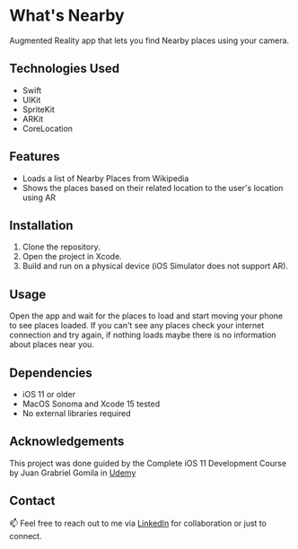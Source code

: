# What's Nearby

Augmented Reality app that lets you find Nearby places using your camera.

## Technologies Used

- Swift
- UIKit
- SpriteKit
- ARKit
- CoreLocation

## Features

- Loads a list of Nearby Places from Wikipedia
- Shows the places based on their related location to the user's location using AR

## Installation

1. Clone the repository.
2. Open the project in Xcode.
3. Build and run on  a physical device (iOS Simulator does not support AR).

## Usage

Open the app and wait for the places to load and start moving your phone to see places loaded. If you can't see any places check your internet connection and try again, if nothing loads maybe there is no information about places near you.

## Dependencies

- iOS 11 or older
- MacOS Sonoma and Xcode 15 tested
- No external libraries required

## Acknowledgements

This project was done guided by the Complete iOS 11 Development Course by Juan Grabriel Gomila in [Udemy](https://www.udemy.com/share/1076ei3@yki7R1e-6GOiScv7SIxvBT24dkRhn-2fUBl9Viby_8q-mmHfL_eQYwo4H91F6uv-/)

## Contact

📫 Feel free to reach out to me via [LinkedIn](https://linkedin.com/in/luisdavidortizr) for collaboration or just to connect.